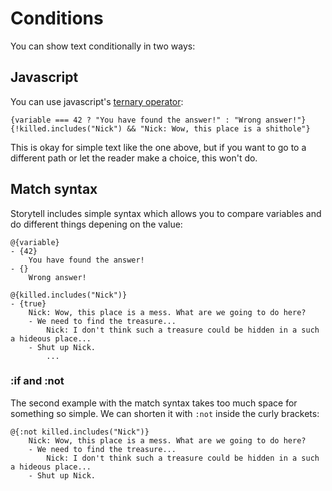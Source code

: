 
# Conditions

You can show text conditionally in two ways:

## Javascript

You can use javascript's [ternary operator](https://developer.mozilla.org/en-US/docs/Web/JavaScript/Reference/Operators/Conditional_Operator):

```
{variable === 42 ? "You have found the answer!" : "Wrong answer!"}
{!killed.includes("Nick") && "Nick: Wow, this place is a shithole"}
```

This is okay for simple text like the one above, but if you want to go to a different path or let the reader make a choice, this won't do.

## Match syntax

Storytell includes simple syntax which allows you to compare variables and do different things depening on the value:

```
@{variable}
- {42}
    You have found the answer!
- {}
    Wrong answer!

@{killed.includes("Nick")}
- {true}
    Nick: Wow, this place is a mess. What are we going to do here?
    - We need to find the treasure...
        Nick: I don't think such a treasure could be hidden in a such a hideous place...
    - Shut up Nick.
        ...
```

### :if and :not

The second example with the match syntax takes too much space for something so simple. We can shorten it with `:not` inside the curly brackets:

```
@{:not killed.includes("Nick")}
    Nick: Wow, this place is a mess. What are we going to do here?
    - We need to find the treasure...
        Nick: I don't think such a treasure could be hidden in a such a hideous place...
    - Shut up Nick.
```